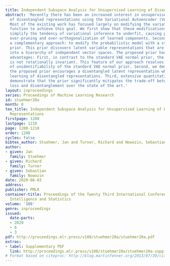 ```yaml
---
title: Independent Subspace Analysis for Unsupervised Learning of Disentangled Representations
abstract: 'Recently there has been an increased interest in unsupervised learning
  of disentangled representations using the Variational Autoencoder (VAE) framework.
  Most of the existing work has focused largely on modifying the variational cost
  function to achieve this goal. We first show that these modifications, e.g. beta-VAE,
  simplify the tendency of variational inference to underfit, causing pathological
  over-pruning and over-orthogonalization of learned components. Second, we propose
  a complementary approach: to modify the probabilistic model with a structured latent
  prior. This prior discovers latent variable representations that are structured
  into a hierarchy of independent vector spaces. The proposed prior has three major
  advantages: First, in contrast to the standard VAE normal prior, the proposed prior
  is not rotationally invariant. This feature of our approach resolves the problem
  of unidentifiability of the standard VAE normal prior. Second, we demonstrate that
  the proposed prior encourages a disentangled latent representation which facilitates
  learning of disentangled representations. Third, extensive quantitative experiments
  demonstrate that the prior significantly mitigates the trade-off between reconstruction
  loss and disentanglement over the state of the art.'
layout: inproceedings
series: Proceedings of Machine Learning Research
id: stuehmer20a
month: 0
tex_title: Independent Subspace Analysis for Unsupervised Learning of Disentangled
  Representations
firstpage: 1200
lastpage: 1210
page: 1200-1210
order: 1200
cycles: false
bibtex_author: Stuehmer, Jan and Turner, Richard and Nowozin, Sebastian
author:
- given: Jan
  family: Stuehmer
- given: Richard
  family: Turner
- given: Sebastian
  family: Nowozin
date: 2020-06-03
address: 
publisher: PMLR
container-title: Proceedings of the Twenty Third International Conference on Artificial
  Intelligence and Statistics
volume: '108'
genre: inproceedings
issued:
  date-parts:
  - 2020
  - 6
  - 3
pdf: http://proceedings.mlr.press/v108/stuehmer20a/stuehmer20a.pdf
extras:
- label: Supplementary PDF
  link: http://proceedings.mlr.press/v108/stuehmer20a/stuehmer20a-supp.pdf
# Format based on citeproc: http://blog.martinfenner.org/2013/07/30/citeproc-yaml-for-bibliographies/
---
```

